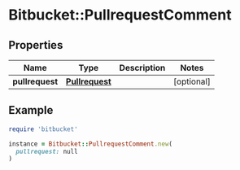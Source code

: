 # Bitbucket::PullrequestComment

## Properties

| Name | Type | Description | Notes |
| ---- | ---- | ----------- | ----- |
| **pullrequest** | [**Pullrequest**](Pullrequest.md) |  | [optional] |

## Example

```ruby
require 'bitbucket'

instance = Bitbucket::PullrequestComment.new(
  pullrequest: null
)
```

